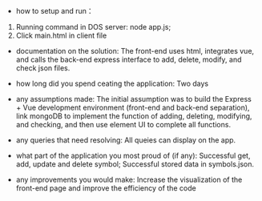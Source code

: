 - how to setup and run： 
1. Running command in DOS server: node app.js; 
2. Click main.html in client file 

- documentation on the solution:
The front-end uses html, integrates vue, and calls the back-end express interface to add, delete, modify, and check json files.


- how long did you spend ceating the application:
Two days

- any assumptions made:
The initial assumption was to build the Express + Vue development environment (front-end and back-end separation), 
link mongoDB to implement the function of adding, deleting, modifying, and checking, 
and then use element UI to complete all functions.


- any queries that need resolving:
All queies can display on the app.


- what part of the application you most proud of (if any):
Successful get, add, update and delete symbol; 
Successful stored data in symbols.json.


- any improvements you would make: 
Increase the visualization of the front-end page and improve the efficiency of the code


